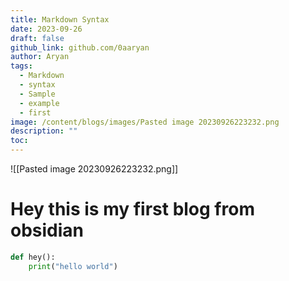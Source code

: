 ```yaml
---
title: Markdown Syntax
date: 2023-09-26
draft: false
github_link: github.com/0aaryan
author: Aryan
tags:
  - Markdown
  - syntax
  - Sample
  - example
  - first
image: /content/blogs/images/Pasted image 20230926223232.png
description: ""
toc:
---
```




![[Pasted image 20230926223232.png]]

# Hey this is my first blog from obsidian

```python
def hey():
	print("hello world")

```

